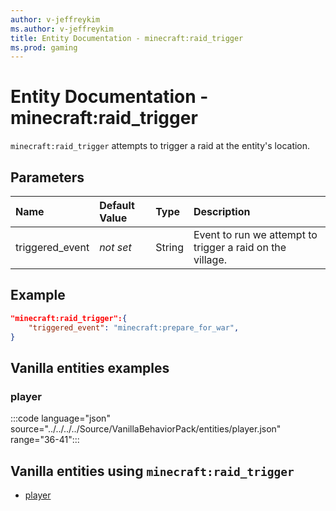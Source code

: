 ```yaml
---
author: v-jeffreykim
ms.author: v-jeffreykim
title: Entity Documentation - minecraft:raid_trigger
ms.prod: gaming
---
```


# Entity Documentation - minecraft:raid_trigger

`minecraft:raid_trigger` attempts to trigger a raid at the entity's location.

## Parameters

|Name |Default Value  |Type  |Description  |
|:----------|:----------|:----------|:----------|
| triggered_event| *not set*| String | Event to run we attempt to trigger a raid on the village. |

## Example

```json
"minecraft:raid_trigger":{
    "triggered_event": "minecraft:prepare_for_war",
}
```

## Vanilla entities examples

### player

:::code language="json" source="../../../../Source/VanillaBehaviorPack/entities/player.json" range="36-41":::

## Vanilla entities using `minecraft:raid_trigger`

- [player](../../../../Source/VanillaBehaviorPack_Snippets/entities/player.md)